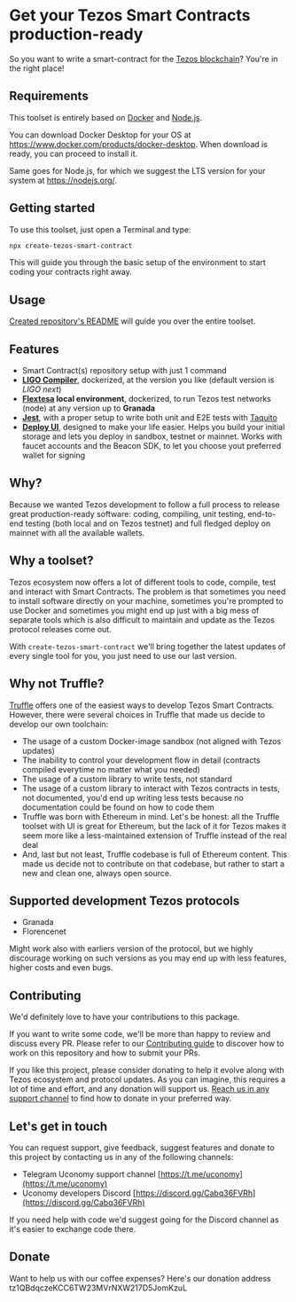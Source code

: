# Get your Tezos Smart Contracts production-ready

So you want to write a smart-contract for the [Tezos blockchain](https://www.tezos.com)? You're in the right place!

## Requirements
This toolset is entirely based on [Docker](https://www.docker.com) and [Node.js](https://nodejs.org/).

You can download Docker Desktop for your OS at https://www.docker.com/products/docker-desktop. When download is ready, you can proceed to install it.

Same goes for Node.js, for which we suggest the LTS version for your system at https://nodejs.org/.

## Getting started
To use this toolset, just open a Terminal and type:

```sh
npx create-tezos-smart-contract
```

This will guide you through the basic setup of the environment to start coding your contracts right away.

## Usage
[Created repository's README](./contract-bundle/REAME.md) will guide you over the entire toolset.

## Features
- Smart Contract(s) repository setup with just 1 command
- [**LIGO Compiler**](https://ligolang.org), dockerized, at the version you like (default version is *LIGO next*)
- **[Flextesa](https://gitlab.com/tezos/flextesa) local environment**, dockerized, to run Tezos test networks (node) at any version up to **Granada**
- [**Jest**](https://jestjs.io), with a proper setup to write both unit and E2E tests with [Taquito](https://tezostaquito.io)
- [**Deploy UI**](https://github.com/uconomy/tezos-builder-suite), designed to make your life easier. Helps you build your initial storage and lets you deploy in sandbox, testnet or mainnet. Works with faucet accounts and the Beacon SDK, to let you choose yout preferred wallet for signing

## Why?
Because we wanted Tezos development to follow a full process to release great production-ready software: coding, compiling, unit testing, end-to-end testing (both local and on Tezos testnet) and full fledged deploy on mainnet with all the available wallets.

## Why a toolset?
Tezos ecosystem now offers a lot of different tools to code, compile, test and interact with Smart Contracts. The problem is that sometimes you need to install software directly on your machine, sometimes you're prompted to use Docker and sometimes you might end up just with a big mess of separate tools which is also difficult to maintain and update as the Tezos protocol releases come out.

With `create-tezos-smart-contract` we'll bring together the latest updates of every single tool for you, you just need to use our last version.

## Why not Truffle?
[Truffle](https://www.Trufflesuite.com) offers one of the easiest ways to develop Tezos Smart Contracts. However, there were several choices in Truffle that made us decide to develop our own toolchain:
- The usage of a custom Docker-image sandbox (not aligned with Tezos updates)
- The inability to control your development flow in detail (contracts compiled everytime no matter what you needed)
- The usage of a custom library to write tests, not standard
- The usage of a custom library to interact with Tezos contracts in tests, not documented, you'd end up writing less tests because no documentation could be found on how to code them
- Truffle was born with Ethereum in mind. Let's be honest: all the Truffle toolset with UI is great for Ethereum, but the lack of it for Tezos makes it seem more like a less-maintained extension of Truffle instead of the real deal
- And, last but not least, Truffle codebase is full of Ethereum content. This made us decide not to contribute on that codebase, but rather to start a new and clean one, always open source.

## Supported development Tezos protocols
- Granada
- Florencenet

Might work also with earliers version of the protocol, but we highly discourage working on such versions as you may end up with less features, higher costs and even bugs.

## Contributing
We'd definitely love to have your contributions to this package.

If you want to write some code, we'll be more than happy to review and discuss every PR. Please refer to our [Contributing guide](./CONTRIBUTING.md) to discover how to work on this repository and how to submit your PRs.

If you like this project, please consider donating to help it evolve along with Tezos ecosystem and protocol updates. As you can imagine, this requires a lot of time and effort, and any donation will support us. [Reach us in any support channel](#lets-get-in-touch) to find how to donate in your preferred way.

## Let's get in touch
You can request support, give feedback, suggest features and donate to this project by contacting us in any of the following channels:

- Telegram Uconomy support channel [https://t.me/uconomy](https://t.me/uconomy)
- Uconomy developers Discord [https://discord.gg/Cabq36FVRh](https://discord.gg/Cabq36FVRh)

If you need help with code we'd suggest going for the Discord channel as it's easier to exchange code there.

## Donate
Want to help us with our coffee expenses? Here's our donation address tz1QBdqczeKCC6TW23MVrNXW217D5JomKzuL
